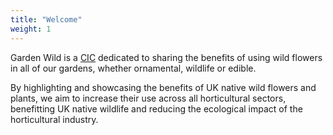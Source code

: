 ```yaml
---
title: "Welcome"
weight: 1
---
```


Garden Wild is a [CIC](https://en.wikipedia.org/wiki/Community_interest_company) dedicated to sharing the benefits of using wild flowers in all of our gardens, whether ornamental, wildlife or edible.

By highlighting and showcasing the benefits of UK native wild flowers and plants, we aim to increase their use across all horticultural sectors, benefitting UK native wildlife and reducing the ecological impact of the horticultural industry.
